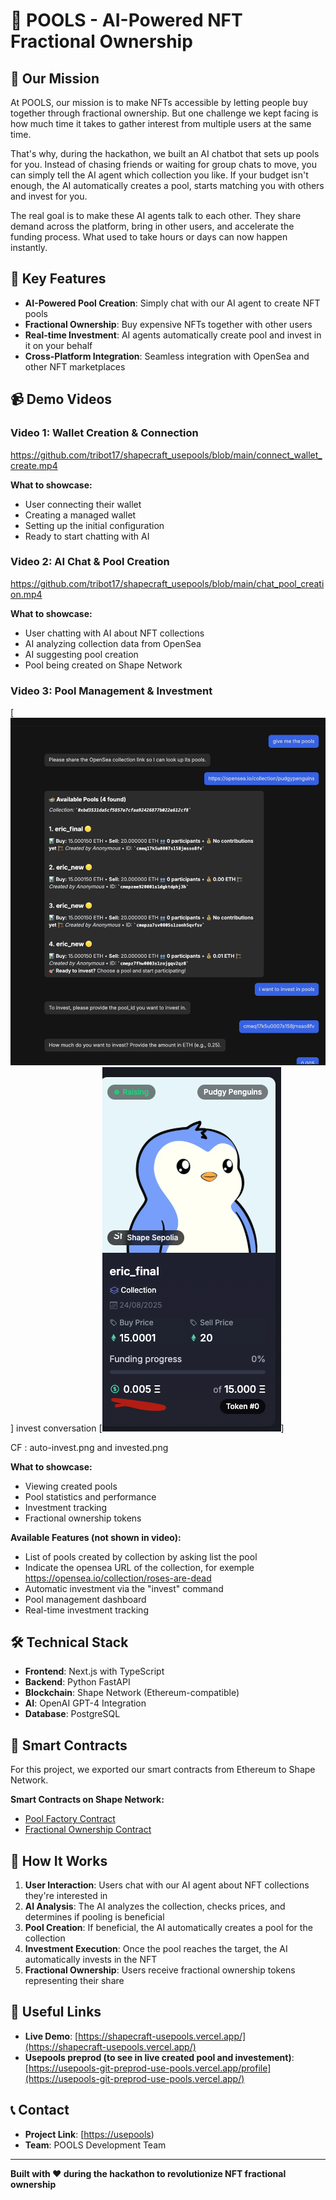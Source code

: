 # 🌊 POOLS - AI-Powered NFT Fractional Ownership

## 🎯 Our Mission

At POOLS, our mission is to make NFTs accessible by letting people buy together through fractional ownership. But one challenge we kept facing is how much time it takes to gather interest from multiple users at the same time.

That's why, during the hackathon, we built an AI chatbot that sets up pools for you. Instead of chasing friends or waiting for group chats to move, you can simply tell the AI agent which collection you like. If your budget isn't enough, the AI automatically creates a pool, starts matching you with others and invest for you.

The real goal is to make these AI agents talk to each other. They share demand across the platform, bring in other users, and accelerate the funding process. What used to take hours or days can now happen instantly.

## 🚀 Key Features

- **AI-Powered Pool Creation**: Simply chat with our AI agent to create NFT pools
- **Fractional Ownership**: Buy expensive NFTs together with other users
- **Real-time Investment**: AI agents automatically create pool and invest in it on your behalf
- **Cross-Platform Integration**: Seamless integration with OpenSea and other NFT marketplaces

## 📹 Demo Videos

### Video 1: Wallet Creation & Connection

https://github.com/tribot17/shapecraft_usepools/blob/main/connect_wallet_create.mp4

**What to showcase:**

- User connecting their wallet
- Creating a managed wallet
- Setting up the initial configuration
- Ready to start chatting with AI

### Video 2: AI Chat & Pool Creation

https://github.com/tribot17/shapecraft_usepools/blob/main/chat_pool_creation.mp4

**What to showcase:**

- User chatting with AI about NFT collections
- AI analyzing collection data from OpenSea
- AI suggesting pool creation
- Pool being created on Shape Network

### Video 3: Pool Management & Investment

[![Description](auto-invest.png)]
invest conversation
[![Description](invested.png)]

CF : auto-invest.png and invested.png

**What to showcase:**

- Viewing created pools
- Pool statistics and performance
- Investment tracking
- Fractional ownership tokens

**Available Features (not shown in video):**

- List of pools created by collection by asking list the pool
- Indicate the opensea URL of the collection, for exemple https://opensea.io/collection/roses-are-dead
- Automatic investment via the "invest" command
- Pool management dashboard
- Real-time investment tracking

## 🛠️ Technical Stack

- **Frontend**: Next.js with TypeScript
- **Backend**: Python FastAPI
- **Blockchain**: Shape Network (Ethereum-compatible)
- **AI**: OpenAI GPT-4 Integration
- **Database**: PostgreSQL

## 🔗 Smart Contracts

For this project, we exported our smart contracts from Ethereum to Shape Network.

**Smart Contracts on Shape Network:**

- [Pool Factory Contract](https://sepolia.shapescan.xyz/address/0x7b1B4090fb7bEa28B7E7B08AfE1572AE5CB35098)
- [Fractional Ownership Contract](https://sepolia.shapescan.xyz/address/0x8e0C4fB549f500ED2a20340CeB8BA385A732491D)

## 🎯 How It Works

1. **User Interaction**: Users chat with our AI agent about NFT collections they're interested in
2. **AI Analysis**: The AI analyzes the collection, checks prices, and determines if pooling is beneficial
3. **Pool Creation**: If beneficial, the AI automatically creates a pool for the collection
4. **Investment Execution**: Once the pool reaches the target, the AI automatically invests in the NFT
5. **Fractional Ownership**: Users receive fractional ownership tokens representing their share

## 🔗 Useful Links

- **Live Demo**: [https://shapecraft-usepools.vercel.app/](https://shapecraft-usepools.vercel.app/)
- **Usepools preprod (to see in live created pool and investement)**: [https://usepools-git-preprod-use-pools.vercel.app/profile](https://usepools-git-preprod-use-pools.vercel.app/)

## 📞 Contact

- **Project Link**: [[https://usepools](https://www.usepools.com/))
- **Team**: POOLS Development Team

---

**Built with ❤️ during the hackathon to revolutionize NFT fractional ownership**
